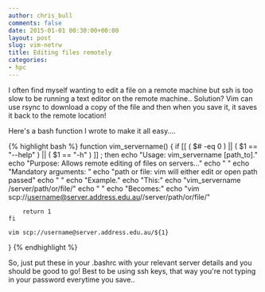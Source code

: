 ```yaml
---
author: chris_bull
comments: false
date: 2015-01-01 00:30:00+00:00
layout: post
slug: vim-netrw
title: Editing files remotely
categories:
- hpc
---
```


I often find myself wanting to edit a file on a remote machine but ssh is too slow to be running a text editor on the remote machine.. Solution? Vim can use rsync to download a copy of the file and then when you save it, it saves it back to the remote location!

Here's a bash function I wrote to make it all easy....

{% highlight bash %}
function vim_servername() 
{
    if [[ ( $# -eq 0 ) || ( $1 == "--help" ) || ( $1 == "-h" ) ]] ; then
        echo "Usage:   vim_servername [path_to]." 
        echo "Purpose: Allows remote editing of files on servers..." 
        echo "       " 
        echo "Mandatory arguments: " 
        echo "path or file: vim will either edit or open path passed" 
        echo "       " 
        echo "Example." 
        echo "This:" 
        echo "vim_servername /server/path/or/file/"
        echo "       " 
        echo "Becomes:" 
        echo "vim scp://username@server.address.edu.au//server/path/or/file/"

        return 1
    fi

    vim scp://username@server.address.edu.au/${1} 

}
{% endhighlight %}

So, just put these in your .bashrc with your relevant server details and you should be good to go! Best to be using ssh keys, that way you're not typing in your password everytime you save..
